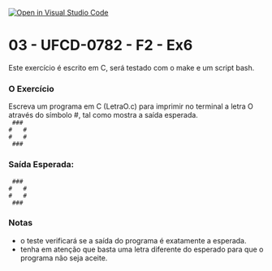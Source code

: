 [![Open in Visual Studio Code](https://classroom.github.com/assets/open-in-vscode-c66648af7eb3fe8bc4f294546bfd86ef473780cde1dea487d3c4ff354943c9ae.svg)](https://classroom.github.com/online_ide?assignment_repo_id=10146835&assignment_repo_type=AssignmentRepo)
# 03 - UFCD-0782 - F2 - Ex6
Este exercício é escrito em C, será testado com o make e um script bash.

### O Exercício
Escreva um programa em C (LetraO.c) para imprimir no terminal a letra O através do
símbolo #, tal como mostra a saída esperada.  
` ###`  
`#   #`  
`#   #`  
` ###`  

### Saída Esperada:
   
` ###`  
`#   #`  
`#   #`  
` ###`   


### Notas
- o teste verificará se a saída do programa é exatamente a esperada.
- tenha em atenção que basta uma letra diferente do esperado para que o programa não seja aceite.

